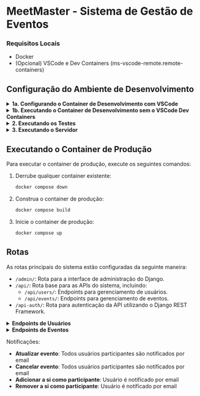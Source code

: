 # MeetMaster - Sistema de Gestão de Eventos

### Requisitos Locais

- Docker
- (Opcional) VSCode e Dev Containers (ms-vscode-remote.remote-containers)

## Configuração do Ambiente de Desenvolvimento

<details>
<summary><strong>1a. Configurando o Container de Desenvolvimento com VSCode</strong></summary>

Siga estes passos para configurar um container de desenvolvimento com todas as ferramentas e dependências necessárias para o projeto.

1. Construa as variáveis de ambiente do container de desenvolvimento:
    ```sh
    bash ./.devcontainer/scripts/setup_build_env_vars.sh
    ```

2. Abra o projeto no VSCode.

3. Use o palette de comandos (Ctrl+Shift+P) e selecione:
    ```
    Dev Container: Open Folder in Container
    ```

4. Aguarde a construção do container. Após a conclusão, configure/entre no ambiente virtual:
    ```sh
    venv
    ```

</details>

<details>
<summary><strong>1b. Executando o Container de Desenvolvimento sem o VSCode Dev Containers</strong></summary>

Se você preferir não usar o VSCode Dev Containers, você pode executar o container de desenvolvimento diretamente usando o Docker:

1. Navegue até o diretório `.devcontainer` e configure as variáveis de ambiente:
    ```sh
    cd .devcontainer && bash ./scripts/setup_build_env_vars.sh
    ```

2. Execute o container de desenvolvimento:
    ```sh
    docker compose -f docker-compose-dev.yml run dev zsh
    ```

3. Quando o container estiver em execução, ative o ambiente virtual:
    ```sh
    venv
    ```

</details>

<details>
<summary><strong>2. Executando os Testes</strong></summary>

Após ativar o ambiente virtual:

```sh
pytest meetmaster -n auto
```

</details>

<details>
<summary><strong>3. Executando o Servidor</strong></summary>

Após ativar o ambiente virtual:

```sh
python meetmaster/manage.py runserver [PORT - opcional]
```

</details>

## Executando o Container de Produção

Para executar o container de produção, execute os seguintes comandos:

1. Derrube qualquer container existente:
    ```sh
    docker compose down
    ```

2. Construa o container de produção:
    ```sh
    docker compose build
    ```

3. Inicie o container de produção:
    ```sh
    docker compose up
    ```

## Rotas

As rotas principais do sistema estão configuradas da seguinte maneira:

- `/admin/`: Rota para a interface de administração do Django.
- `/api/`: Rota base para as APIs do sistema, incluindo:
  - `/api/users/`: Endpoints para gerenciamento de usuários.
  - `/api/events/`: Endpoints para gerenciamento de eventos.
- `/api-auth/`: Rota para autenticação da API utilizando o Django REST Framework.

<details>
<summary><strong>Endpoints de Usuários</strong></summary>

- **GET /api/users/**: Lista todos os usuários. (Permissão: Superuser)
- **POST /api/users/**: Cria um novo usuário. (Permissão: Pública)
- **GET /api/users/{id}/**: Recupera os detalhes de um usuário específico. (Permissão: Autenticado)
- **PUT /api/users/{id}/**: Atualiza um usuário específico. (Permissão: Superuser ou o próprio usuário)
- **DELETE /api/users/{id}/**: Deleta um usuário específico. (Permissão: Superuser ou o próprio usuário)
- **POST /api/users/{id}/change_password/**: Altera a senha de um usuário específico. (Permissão: Superuser ou o próprio usuário)

</details>

<details>
<summary><strong>Endpoints de Eventos</strong></summary>

- **GET /api/events/**: Lista todos os eventos. (Permissão: Autenticado ou leitura pública)
- **POST /api/events/**: Cria um novo evento. (Permissão: Autenticado)
- **GET /api/events/{id}/**: Busca os detalhes de um evento específico. (Permissão: Autenticado ou leitura pública)
- **PUT /api/events/{id}/**: Atualiza um evento específico. (Permissão: Dono do evento)
- **DELETE /api/events/{id}/**: Deleta um evento específico. (Permissão: Dono do evento)
- **POST /api/events/{id}/cancel/**: Cancela um evento específico. (Permissão: Dono do evento)
- **GET /api/events/{id}/attendees/**: Lista os participantes de um evento específico. (Permissão: Dono do evento ou participante)
- **POST /api/events/{id}/attende/**: Adiciona o usuário autenticado como participante do evento. (Permissão: Autenticado)
- **POST /api/events/{id}/remove_attendee/**: Remove o usuário autenticado como participante do evento. (Permissão: Autenticado)

</details>

Notificações:
- **Atualizar evento**: Todos usuários participantes são notificados por email
- **Cancelar evento**: Todos usuários participantes são notificados por email
- **Adicionar a si como participante**: Usuário é notificado por email
- **Remover a si como participante**: Usuário é notificado por email

</details>
